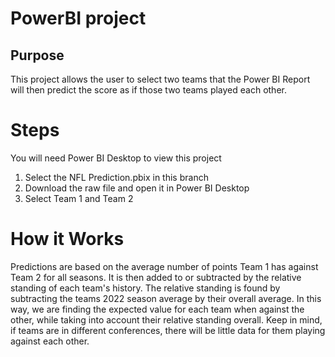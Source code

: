 # PowerBI project
## Purpose
This project allows the user to select two teams that the Power BI Report will then predict the score as if those two teams played each other. 
# Steps 
You will need Power BI Desktop to view this project
1. Select the NFL Prediction.pbix in this branch
2. Download the raw file and open it in Power BI Desktop
3. Select Team 1 and Team 2
# How it Works
Predictions are based on the average number of points Team 1 has against Team 2 for all seasons. It is then added to or subtracted by the relative standing of each team's history. The relative standing is found by subtracting the teams 2022 season average by their overall average.
In this way, we are finding the expected value for each team when against the other, while taking into account their relative standing overall.
Keep in mind, if teams are in different conferences, there will be little data for them playing against each other.
